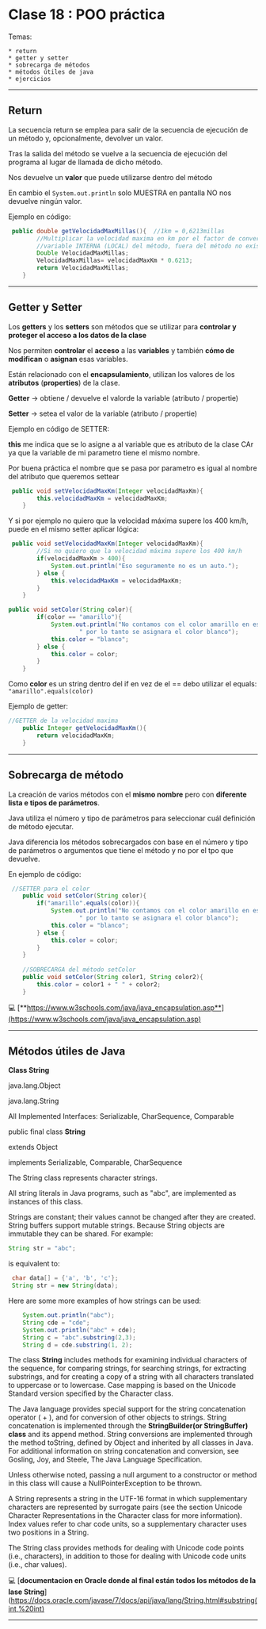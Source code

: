 # Clase 18 : POO práctica

Temas:

    * return
    * getter y setter
    * sobrecarga de métodos
    * métodos útiles de java
    * ejercicios
    
---

## Return

La secuencia return se emplea para salir de la secuencia de ejecución de un método y, opcionalmente, devolver un valor.

Tras la salida del método se vuelve a la secuencia de ejecución del programa al lugar de llamada de dicho método.

Nos devuelve un **valor** que puede utilizarse dentro del método

En cambio el ```System.out.println``` solo MUESTRA en pantalla NO nos devuelve ningún valor.


Ejemplo en código:

```JAVA
 public double getVelocidadMaxMillas(){  //1km = 0,6213millas
        //Multiplicar la velocidad maxima en km por el factor de conversion a millas
        //variable INTERNA (LOCAL) del método, fuera del método no existe
        Double VelocidadMaxMillas;
        VelocidadMaxMillas= velocidadMaxKm * 0.6213;
        return VelocidadMaxMillas;
    }
```    

---

## Getter y Setter

Los **getters** y los **setters** son métodos que se utilizar para **controlar y proteger el acceso a los datos de la clase**

Nos permiten **controlar** el **acceso** a las **variables** y también **cómo de modifican** o **asignan** esas variables.

Están relacionado con el **encapsulamiento**, utilizan los valores de los **atributos** (**properties**) de la clase.

**Getter** -> obtiene / devuelve el valorde la variable (atributo / propertie)

**Setter** -> setea el valor de la variable (atributo / propertie)


Ejemplo en código de SETTER:

**this** me indica que se lo asigne a al variable que es atributo de la clase CAr ya que la variable de mi parametro tiene el mismo nombre.

Por buena práctica el nombre que se pasa por parametro es igual al nombre del atributo que queremos settear 


```JAVA
 public void setVelocidadMaxKm(Integer velocidadMaxKm){
        this.velocidadMaxKm = velocidadMaxKm;
    }
```    

Y si por ejemplo no quiero que la velocidad máxima supere los 400 km/h, puede en el mismo setter aplicar lógica:

```JAVA
 public void setVelocidadMaxKm(Integer velocidadMaxKm){      
        //Si no quiero que la velocidad máxima supere los 400 km/h
        if(velocidadMaxKm > 400){
            System.out.println("Eso seguramente no es un auto.");
        } else {
            this.velocidadMaxKm = velocidadMaxKm;
        }    
    }
```    

```JAVA
public void setColor(String color){
        if(color == "amarillo"){
            System.out.println("No contamos con el color amarillo en este modelo"+
                    " por lo tanto se asignara el color blanco");
            this.color = "blanco";
        } else {
            this.color = color;
        }
    }
```  

Como **color** es un string dentro del if en vez de el == debo utilizar el equals: ```"amarillo".equals(color)```

Ejemplo de getter:

```JAVA
//GETTER de la velocidad maxima
    public Integer getVelocidadMaxKm(){
        return velocidadMaxKm;
    }
```

---

## Sobrecarga de método

La creación de varios métodos con el **mismo nombre** pero con **diferente lista e tipos de parámetros**.

Java utiliza el número y tipo de parámetros para seleccionar cuál definición de método ejecutar.

Java diferencia los métodos sobrecargados con base en el número y tipo de parámetros o argumentos que tiene el método y no por el tpo que devuelve.

En ejemplo de código:

```JAVA
 //SETTER para el color
    public void setColor(String color){
        if("amarillo".equals(color)){
            System.out.println("No contamos con el color amarillo en este modelo"+
                    " por lo tanto se asignara el color blanco");
            this.color = "blanco";
        } else {
            this.color = color;
        }
    }
    
    //SOBRECARGA del método setColor
    public void setColor(String color1, String color2){
        this.color = color1 + " " + color2;
    }
 ```
 
:computer: [**https://www.w3schools.com/java/java_encapsulation.asp**](https://www.w3schools.com/java/java_encapsulation.asp) 
 
----

## Métodos útiles de Java


**Class String**

java.lang.Object

java.lang.String

All Implemented Interfaces: Serializable, CharSequence, Comparable<String>


public final class **String**
  
extends Object
  
implements Serializable, Comparable<String>, CharSequence
  
The String class represents character strings. 
  
 All string literals in Java programs, such as "abc", are implemented as instances of this class.
  
Strings are constant; their values cannot be changed after they are created. String buffers support mutable strings. Because String objects are immutable they can be shared. For example:

 ```JAVA
 String str = "abc";
 ```
  
is equivalent to:

 ```JAVA
  char data[] = {'a', 'b', 'c'};
  String str = new String(data);
 ```
  
Here are some more examples of how strings can be used:

 ```JAVA
     System.out.println("abc");
     String cde = "cde";
     System.out.println("abc" + cde);
     String c = "abc".substring(2,3);
     String d = cde.substring(1, 2);
```
 
The class **String** includes methods for examining individual characters of the sequence, for comparing strings, for searching strings, for extracting substrings, and for creating a copy of a string with all characters translated to uppercase or to lowercase. Case mapping is based on the Unicode Standard version specified by the Character class.

The Java language provides special support for the string concatenation operator ( + ), and for conversion of other objects to strings. String concatenation is implemented through the **StringBuilder(or StringBuffer) class** and its append method. String conversions are implemented through the method toString, defined by Object and inherited by all classes in Java. For additional information on string concatenation and conversion, see Gosling, Joy, and Steele, The Java Language Specification.

Unless otherwise noted, passing a null argument to a constructor or method in this class will cause a NullPointerException to be thrown.

A String represents a string in the UTF-16 format in which supplementary characters are represented by surrogate pairs (see the section Unicode Character Representations in the Character class for more information). Index values refer to char code units, so a supplementary character uses two positions in a String.

The String class provides methods for dealing with Unicode code points (i.e., characters), in addition to those for dealing with Unicode code units (i.e., char values).

 :computer: [**documentacion en Oracle donde al final están todos los métodos de la lase String**](https://docs.oracle.com/javase/7/docs/api/java/lang/String.html#substring(int,%20int)
  
---
